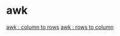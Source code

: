 # awk

[awk : column to rows](awk/01_awk_column_to_rows.md)
[awk : rows to column](awk/02_awk_rows_to_column.md)
